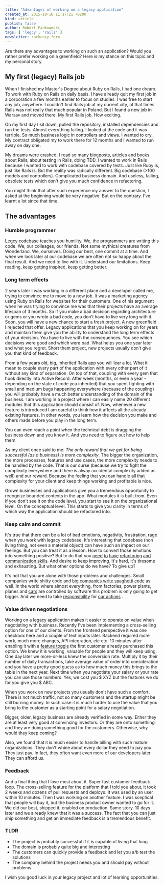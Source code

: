 ```yaml
---
title: "Advantages of working on a legacy application"
created_at: 2015-10-16 11:17:21 +0200
kind: article
publish: false
author: Robert Pankowecki
tags: [ 'legcy', 'rails' ]
newsletter: :arkency_form
---
```


Are there any advantages to working on such an application?
Would you rather prefer working on a greenfield?
Here is my stance on this topic and my personal story.

<!-- more -->

## My first (legacy) Rails job

When I finished my Master's Degree about Ruby on Rails, I had one dream.
To work with Ruby on Rails on daily basis. I have already quit my first
job in a corporation a few months earlier to focus on studies. I was free
to start any job, anywhere. I couldn't find Rails job at my current city,
at that times Rails was not really that much popular in Poland. But I
found a new job in Warsav and moved there. My first Rails job. How
exciting.

On my first day I sit down, pulled the repository, installed dependencies and
run the tests. Almost everything failing. I looked at the code and it was
terrible. So much business logic in controllers and views. I wanted to cry.
My contract obligated my to work there for 12 months and I wanted to run
away on day one.

My dreams were crashed. I read so many blogposts, articles and books about
Rails, about testing in Rails, doing TDD. I wanted to work in Rails because
I wanted to work with codebase covered by tests. Just like Ruby is, just like
Rails is. But the reality was radically different. Big codebase (>100 models
and controllers). Complicated business domain. And useless, failing, obsolete
tests which don't give you much confidence in refactoring.

You might think that after such experience my answer to the question, I asked
at the beginning would be very negative. But on the contrary. I've learnt
a lot since that time.

## The advantages

### Humble programmer

Legcy codebase teaches you humility. We, the programmers are writing this code.
We, our colleages, our friends. Not some mythical creatures from Wonderland. We,
ourselves. Doing our best, one commit at a time. And when we look later at our
codebase we are often not so happy about the final result. And we need to live
with it. Understand our limitations. Keep reading, keep getting inspired, keep
getting better.

### Long term effects

2 years later I was working in a different place and a developer called me,
trying to convince me to move to a new job. It was a marketing agency using Ruby
on Rails for websites for their customers. One of his argument when he was trying
to convince me was that their projects have an average lifespan of 3 months.
So if you make a bad decision regarding architecture or gems or you wrote a bad
code, you don't have to live very long with it. Soon, you will have a new chance
to start a fresh project. A new greenfield. I rejected that offer. Legacy
applications that you keep working on for years and maintain them give you
the ability to understand the long term effects of your decision. You have to
live with the consequences. You see which decisions were good and which were bad.
What helps you one year later and what you regret. Short them project, new
projects usually don't give you that kind of feedback.

From a few years old, big, inherited Rails app you will lear a lot. What it mean to
couple every part of the application with every other part of it without any kind of
separation. On top of that, coupling with every gem that hook directly into Active
Record. After week (months, or even a year - depending on the state of code you
inherited) that you spent fighting with small and medium bugs happening everywhere (because
of the coupling) you will probably have a much better understanding of the domain of
the business. I am working in a project where I can easily name 20 different modules that
this application should consist of. Now, whenever a new feature is introduced I am careful
to think how it affects all the already existing features. In other words, you learn how
the decision you make and others made before you play in the long term.

You can even reach a point when the technical debt is dragging the business down
and you know it. And you need to figure out how to help them.

As my client once said to me: _The only reward that we get for being successful (as a business) is more complexity_.
The bigger the organization, the more processes, features and use cases, the more complexity
needs to be handled by the code. That is our curse (because we try to fight the complexity
everywhere and there is alway accidental complexity added as well) and our reward. Because the
feeling that you can handle all that complexity for your client and keep things
working and profitable is nice.

Grown businesses and applications give you a tremendous opportunity to recognize bounded contexts in the app. What modules it is built from. Even if you don't see it on the code level, you start to see it on the organizational level. On the conceptual level. This starts to give you clarity in terms of which way the application should be refactored into.

### Keep calm and commit

It's true that there can be a lot of bad emotions, negativity, frustration, rage
when you work with legacy codebase. It's interesting that codebase (non living thing,
not even a material object) can have such an impact on our feelings. But you
can treat it as a lesson. How to convert those emotions into something positive?
But to do that you [need](http://martinfowler.com/books/refactoringRubyEd.html) [to](https://www.goodreads.com/book/show/85041.Refactoring_to_Patterns) [have](https://www.goodreads.com/book/show/44919.Working_Effectively_with_Legacy_Code) [refactoring](http://rails-refactoring.com/) [and](https://www.goodreads.com/book/show/44936.Refactoring) [communication skills](http://andrzejonsoftware.blogspot.com/2014/01/refactoring-human-factor.html). And desire
to keep improving.
It's hard, it's tiresome and exhausting. But what other options do we have? To
give up?

It's not that you are alone with those problems and challenges. Small companies
write shitty code and [big companies write spaghetti code](http://www.safetyresearch.net/blog/articles/toyota-unintended-acceleration-and-big-bowl-%E2%80%9Cspaghetti%E2%80%9D-code) 
as well.
In the world where almost everything, from factories, power plants, planes and [cars](http://www.theverge.com/2015/10/7/9470551/volvo-self-driving-car-liability)
are controlled by software this problem is only going to get bigger. And we need to
take [responsibility](http://blog.cleancoder.com/uncle-bob/2014/11/15/WeRuleTheWorld.html) for [our actions](http://blog.cleancoder.com/uncle-bob/2015/10/14/VW.html) .

### Value driven negotiations

Working on a legacy application makes it easier to operate on value when
negotiating with business. Recently I've been implementing a cross-selling option
for one of our clients. From the frontend perspective it was one checkbox here
and a couple of text inputs later. Backend required more work, much more changes,
API integration, etc etc. 10 minutes after enabling it with a
[feature toggle](http://martinfowler.com/bliki/FeatureToggle.html) the first customer
already purchased this option. We knew it is working, valuable for people and they
will keep using. One day later we more-or-less knew the conversion rate. Multiply
it by their number of daily transactions, take average value of order into consideration
and you have a pretty good guess as to how much money this brings to the table in the next
year. Next time when you negotiate your salary or your rate you can use those numbers.
Yes, we cost you $ XYZ but the features we do for you give you $ ABC.

When you work on new projects you usually don't have such a comfort. There is not much
traffic, not so many customers and the startup might be still burning money. In such
case it is much harder to use the value that you bring to the customer as a starting
point for a salary negotiation.

Bigger, older, legacy business are already verified in some way. Either they are at least
very good at convincing investors. Or they are onto something and they are doing something
good for the customers. Otherwise, why would they keep coming?

Also, we found that it is much easier to handle billing with such mature organizations.
They don't whine about every dollar they need to pay you. They just pay. In fact, they
often want even more of our developers later. They can afford us.

### Feedback

And a final thing that I love most about it. Super fast customer feedback loop.
The cross-selling feature for the platform that I told you about, it took 2 weeks and dozens of
pull requests and deploys. It was used by an user within 10 minutes. Then I was working on
another feature. I was sceptical that people will buy it, but the business product owner wanted
to go for it. We did our best, shipped it, enabled on production. Same story. 10 days later
and we already knew that it was a success. The fact that you can just ship something and get an
immediate feedback is a tremendous benefit.

### TLDR

* The project is probably successful if it is capable of living that long
* The domain is probably quite big and interesting
* The customers can quickly provide a feedback and let you a/b test the solutions
* The company behind the project needs you and should pay without problems

I wish you good luck in your legacy project and lot of learning opportunities.
